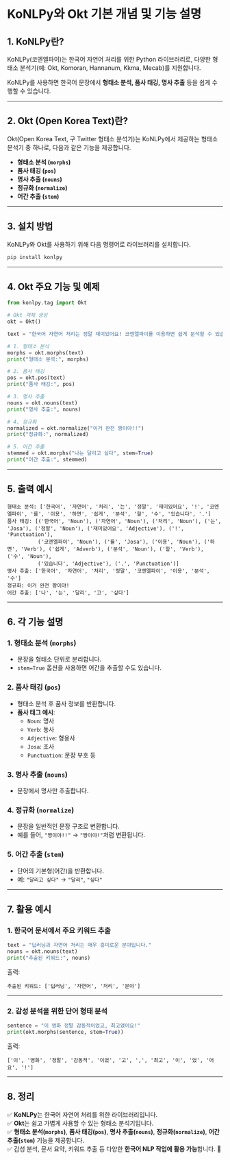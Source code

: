 # **KoNLPy와 Okt 기본 개념 및 기능 설명**

## **1. KoNLPy란?**
KoNLPy(코엔엘파이)는 한국어 자연어 처리를 위한 Python 라이브러리로, 다양한 형태소 분석기(예: Okt, Komoran, Hannanum, Kkma, Mecab)를 지원합니다. 

KoNLPy를 사용하면 한국어 문장에서 **형태소 분석, 품사 태깅, 명사 추출** 등을 쉽게 수행할 수 있습니다.

---

## **2. Okt (Open Korea Text)란?**
Okt(Open Korea Text, 구 Twitter 형태소 분석기)는 KoNLPy에서 제공하는 형태소 분석기 중 하나로, 다음과 같은 기능을 제공합니다.

- **형태소 분석 (`morphs`)**
- **품사 태깅 (`pos`)**
- **명사 추출 (`nouns`)**
- **정규화 (`normalize`)**
- **어간 추출 (`stem`)**

---

## **3. 설치 방법**
KoNLPy와 Okt를 사용하기 위해 다음 명령어로 라이브러리를 설치합니다.

```bash
pip install konlpy
```

---

## **4. Okt 주요 기능 및 예제**
```python
from konlpy.tag import Okt

# Okt 객체 생성
okt = Okt()

text = "한국어 자연어 처리는 정말 재미있어요! 코엔엘파이를 이용하면 쉽게 분석할 수 있습니다."

# 1. 형태소 분석
morphs = okt.morphs(text)
print("형태소 분석:", morphs)

# 2. 품사 태깅
pos = okt.pos(text)
print("품사 태깅:", pos)

# 3. 명사 추출
nouns = okt.nouns(text)
print("명사 추출:", nouns)

# 4. 정규화
normalized = okt.normalize("이거 완전 짱이야!!")
print("정규화:", normalized)

# 5. 어간 추출
stemmed = okt.morphs("나는 달리고 싶다", stem=True)
print("어간 추출:", stemmed)
```

---

## **5. 출력 예시**
```plaintext
형태소 분석: ['한국어', '자연어', '처리', '는', '정말', '재미있어요', '!', '코엔엘파이', '를', '이용', '하면', '쉽게', '분석', '할', '수', '있습니다', '.']
품사 태깅: [('한국어', 'Noun'), ('자연어', 'Noun'), ('처리', 'Noun'), ('는', 'Josa'), ('정말', 'Noun'), ('재미있어요', 'Adjective'), ('!', 'Punctuation'), 
          ('코엔엘파이', 'Noun'), ('를', 'Josa'), ('이용', 'Noun'), ('하면', 'Verb'), ('쉽게', 'Adverb'), ('분석', 'Noun'), ('할', 'Verb'), ('수', 'Noun'), 
          ('있습니다', 'Adjective'), ('.', 'Punctuation')]
명사 추출: ['한국어', '자연어', '처리', '정말', '코엔엘파이', '이용', '분석', '수']
정규화: 이거 완전 짱이야!
어간 추출: ['나', '는', '달리', '고', '싶다']
```

---

## **6. 각 기능 설명**
### **1. 형태소 분석 (`morphs`)**
- 문장을 형태소 단위로 분리합니다.
- `stem=True` 옵션을 사용하면 어간을 추출할 수도 있습니다.

### **2. 품사 태깅 (`pos`)**
- 형태소 분석 후 품사 정보를 반환합니다.
- **품사 태그 예시**:
  - `Noun`: 명사
  - `Verb`: 동사
  - `Adjective`: 형용사
  - `Josa`: 조사
  - `Punctuation`: 문장 부호 등

### **3. 명사 추출 (`nouns`)**
- 문장에서 명사만 추출합니다.

### **4. 정규화 (`normalize`)**
- 문장을 일반적인 문장 구조로 변환합니다.
- 예를 들어, `"짱이야!!"` → `"짱이야!"`처럼 변환됩니다.

### **5. 어간 추출 (`stem`)**
- 단어의 기본형(어간)을 반환합니다.
- 예: `"달리고 싶다"` → `"달리"`, `"싶다"`

---

## **7. 활용 예시**
### **1. 한국어 문서에서 주요 키워드 추출**
```python
text = "딥러닝과 자연어 처리는 매우 흥미로운 분야입니다."
nouns = okt.nouns(text)
print("추출된 키워드:", nouns)
```
출력:
```plaintext
추출된 키워드: ['딥러닝', '자연어', '처리', '분야']
```

---

### **2. 감성 분석을 위한 단어 형태 분석**
```python
sentence = "이 영화 정말 감동적이었고, 최고였어요!"
print(okt.morphs(sentence, stem=True))
```
출력:
```plaintext
['이', '영화', '정말', '감동적', '이었', '고', ',', '최고', '이', '었', '어요', '!']
```

---

## **8. 정리**
✅ **KoNLPy**는 한국어 자연어 처리를 위한 라이브러리입니다.  
✅ **Okt**는 쉽고 가볍게 사용할 수 있는 형태소 분석기입니다.  
✅ **형태소 분석(`morphs`)**, **품사 태깅(`pos`)**, **명사 추출(`nouns`)**, **정규화(`normalize`)**, **어간 추출(`stem`)** 기능을 제공합니다.  
✅ 감성 분석, 문서 요약, 키워드 추출 등 다양한 **한국어 NLP 작업에 활용 가능**합니다. 🚀